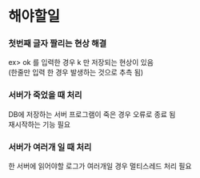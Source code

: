 # 해야할일

### 첫번째 글자 짤리는 현상 해결
ex> ok 를 입력한 경우 k 만 저장되는 현상이 있음  
(한줄만 입력 한 경우 발생하는 것으로 추측 됨)


### 서버가 죽었을 때 처리
DB에 저장하는 서버 프로그램이 죽은 경우 오류로 종료 됨  
재시작하는 기능 필요


### 서버가 여러개 일 때 처리
한 서버에 읽어야할 로그가 여러개일 경우 멀티스레드 처리 필요


